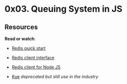 # 0x03. Queuing System in JS


## Resources

**Read or watch**:

-   [Redis quick start](https://redis.io/docs/getting-started/)

-   [Redis client interface](https://redis.io/docs/ui/cli/)

-   [Redis client for Node JS](https://github.com/redis/node-redis)

-   [Kue](https://github.com/Automattic/kue)  _deprecated but still use in the industry_

